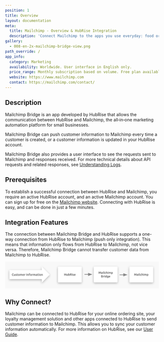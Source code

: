 ```yaml
---
position: 1
title: Overview
layout: documentation
meta:
  title: Mailchimp - Overview & HubRise Integration
  description: 'Connect Mailchimp to the apps you use everyday: food ordering platforms, mobile apps, ordering sites, marketing and loyalty solutions, delivery services, and more.'
gallery:
  - 008-en-2x-mailchimp-bridge-view.png
path_override: /
app_info:
  category: Marketing
  availability: Worldwide. User interface in English only.
  price_range: Monthly subscription based on volume. Free plan available for low usage.
  website: https://www.mailchimp.com
  contact: https://mailchimp.com/contact/
---
```


## Description

Mailchimp Bridge is an app developed by HubRise that allows the communication between HubRise and Mailchimp, the all‑in‑one marketing automation platform for small businesses.

Mailchimp Bridge can push customer information to Mailchimp every time a customer is created, or a customer information is updated in your HubRise account.

Mailchimp Bridge also provides a user interface to see the requests sent to Mailchimp and responses received. For more technical details about API requests and related responses, see [Understanding Logs](/apps/mailchimp/understanding-logs/).

## Prerequisites

To establish a successful connection between HubRise and Mailchimp, you require an active HubRise account, and an active Mailchimp account. You can sign up for free on the [Mailchimp website](https://mailchimp.com/). Connecting with HubRise is easy, and can be done in just a few minutes.

## Integration Features

The connection between Mailchimp Bridge and HubRise supports a one-way connection from HubRise to Mailchimp (push only integration). This means that information only flows from HubRise to Mailchimp, not vice versa. Therefore, Mailchimp Bridge cannot transfer customer data from Mailchimp to HubRise.

![Mailchimp Bridge Workflow](../images/007-en-2x-connection-diagram.png)

## Why Connect?

Mailchimp can be connected to HubRise for your online ordering site, your loyalty management solution and other apps connected to HubRise to send customer information to Mailchimp. This allows you to sync your customer information automatically. For more information on HubRise, see our [User Guide](/docs).
